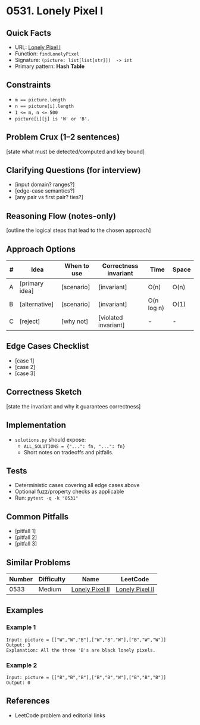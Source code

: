 # 0531. Lonely Pixel I

## Quick Facts

- URL: [Lonely Pixel I](https://leetcode.com/problems/lonely-pixel-i/)
- Function: `findLonelyPixel`
- Signature: `(picture: list[list[str]])  -> int`
- Primary pattern: **Hash Table**

## Constraints

- `m == picture.length`
- `n == picture[i].length`
- `1 <= m, n <= 500`
- `picture[i][j] is 'W' or 'B'.`

## Problem Crux (1–2 sentences)

[state what must be detected/computed and key bound]

## Clarifying Questions (for interview)

- [input domain? ranges?]
- [edge-case semantics?]
- [any pair vs first pair? ties?]

## Reasoning Flow (notes-only)

[outline the logical steps that lead to the chosen approach]

## Approach Options

| # | Idea | When to use | Correctness invariant | Time | Space |
|---|------|-------------|-----------------------|------|-------|
| A | [primary idea] | [scenario] | [invariant] | O(n) | O(n) |
| B | [alternative] | [scenario] | [invariant] | O(n log n) | O(1) |
| C | [reject] | [why not] | [violated invariant] | - | - |

## Edge Cases Checklist

- [case 1]
- [case 2]
- [case 3]

## Correctness Sketch

[state the invariant and why it guarantees correctness]

## Implementation

- `solutions.py` should expose:
  - `ALL_SOLUTIONS = {"...": fn, "...": fn}`
  - Short notes on tradeoffs and pitfalls.

## Tests

- Deterministic cases covering all edge cases above
- Optional fuzz/property checks as applicable
- Run: `pytest -q -k "0531"`

## Common Pitfalls

- [pitfall 1]
- [pitfall 2]
- [pitfall 3]

## Similar Problems

| Number | Difficulty | Name | LeetCode |
|---|---|---|---|
| 0533 | Medium | [Lonely Pixel II](../0533-lonely-pixel-ii/readme.md) | [Lonely Pixel II](https://leetcode.com/problems/lonely-pixel-ii/) |

## Examples

### Example 1

```text
Input: picture = [["W","W","B"],["W","B","W"],["B","W","W"]]
Output: 3
Explanation: All the three 'B's are black lonely pixels.
```

### Example 2

```text
Input: picture = [["B","B","B"],["B","B","W"],["B","B","B"]]
Output: 0
```

## References

- LeetCode problem and editorial links
